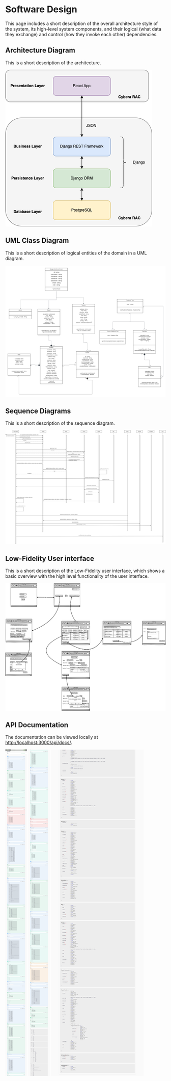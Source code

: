 # Software Design

This page includes a short description of the overall architecture style of the system, its high-level system components, and their logical (what data they exchange) and control (how they invoke each other) dependencies.

## Architecture Diagram

This is a short description of the architecture.

[![Architecture](images/architecture.png)](images/architecture.png)

## UML Class Diagram

This is a short description of logical entities of the domain in a UML diagram.

[![UML](images/uml_class_diagram.png)](images/uml_class_diagram.png)

## Sequence Diagrams

This is a short description of the sequence diagram.

[![Sequence](images/uml_sequence_diagram.png)](images/uml_sequence_diagram.png)

## Low-Fidelity User interface

This is a short description of the Low-Fidelity user interface, which shows a basic overview with the high level functionality of the user interface.

[![Low-Fidelity User interface](images/low_fidelity_wireframe.png)](images/low_fidelity_wireframe.png)

## API Documentation

The documentation can be viewed locally at [http://localhost:3000/api/docs/](http://localhost:3000/api/docs/).

[![API Documentation - 1](images/docs_1.png)](images/docs_1.png)
[![API Documentation - 2](images/docs_2.png)](images/docs_2.png)
[![API Documentation - 3](images/docs_3.png)](images/docs_3.png)
